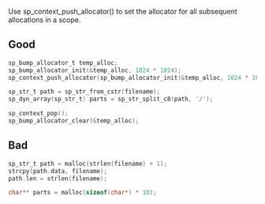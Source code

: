 Use sp_context_push_allocator() to set the allocator for all subsequent allocations in a scope.

## Good
```c
sp_bump_allocator_t temp_alloc;
sp_bump_allocator_init(&temp_alloc, 1024 * 1024);
sp_context_push_allocator(sp_bump_allocator_init(&temp_alloc, 1024 * 1024));

sp_str_t path = sp_str_from_cstr(filename);
sp_dyn_array(sp_str_t) parts = sp_str_split_c8(path, '/');

sp_context_pop();
sp_bump_allocator_clear(&temp_alloc);
```

## Bad
```c
sp_str_t path = malloc(strlen(filename) + 1);
strcpy(path.data, filename);
path.len = strlen(filename);

char** parts = malloc(sizeof(char*) * 10);
```